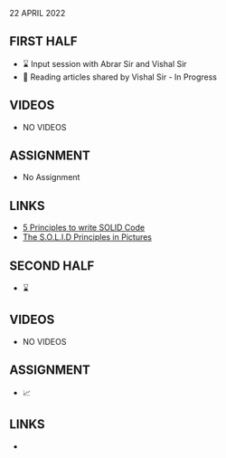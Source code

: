 22 	APRIL 2022

## FIRST HALF

- ⌛ Input session with Abrar Sir and Vishal Sir
- 🚧 Reading articles shared by Vishal Sir - In Progress

## VIDEOS

- NO VIDEOS

## ASSIGNMENT 

- No Assignment

## LINKS

- [5 Principles to write SOLID Code](https://towardsdatascience.com/5-principles-to-write-solid-code-examples-in-python-9062272e6bdc)
- [The S.O.L.I.D Principles in Pictures](https://medium.com/backticks-tildes/the-s-o-l-i-d-principles-in-pictures-b34ce2f1e898)

## SECOND HALF

- ⌛

## VIDEOS

- NO VIDEOS

## ASSIGNMENT

- 📈 

## LINKS

-